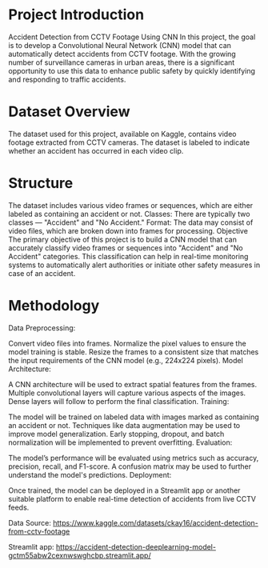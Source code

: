# Project Introduction
Accident Detection from CCTV Footage Using CNN
In this project, the goal is to develop a Convolutional Neural Network (CNN) model that can automatically detect accidents from CCTV footage. With the growing number of surveillance cameras in urban areas, there is a significant opportunity to use this data to enhance public safety by quickly identifying and responding to traffic accidents.

# Dataset Overview
The dataset used for this project, available on Kaggle, contains video footage extracted from CCTV cameras. The dataset is labeled to indicate whether an accident has occurred in each video clip.

# Structure
The dataset includes various video frames or sequences, which are either labeled as containing an accident or not.
Classes: There are typically two classes — "Accident" and "No Accident."
Format: The data may consist of video files, which are broken down into frames for processing.
Objective
The primary objective of this project is to build a CNN model that can accurately classify video frames or sequences into "Accident" and "No Accident" categories. This classification can help in real-time monitoring systems to automatically alert authorities or initiate other safety measures in case of an accident.

# Methodology
Data Preprocessing:

Convert video files into frames.
Normalize the pixel values to ensure the model training is stable.
Resize the frames to a consistent size that matches the input requirements of the CNN model (e.g., 224x224 pixels).
Model Architecture:

A CNN architecture will be used to extract spatial features from the frames.
Multiple convolutional layers will capture various aspects of the images.
Dense layers will follow to perform the final classification.
Training:

The model will be trained on labeled data with images marked as containing an accident or not.
Techniques like data augmentation may be used to improve model generalization.
Early stopping, dropout, and batch normalization will be implemented to prevent overfitting.
Evaluation:

The model’s performance will be evaluated using metrics such as accuracy, precision, recall, and F1-score.
A confusion matrix may be used to further understand the model's predictions.
Deployment:

Once trained, the model can be deployed in a Streamlit app or another suitable platform to enable real-time detection of accidents from live CCTV feeds.

Data Source: https://www.kaggle.com/datasets/ckay16/accident-detection-from-cctv-footage

Streamlit app: https://accident-detection-deeplearning-model-gctm55abw2cexnwswghcbp.streamlit.app/
